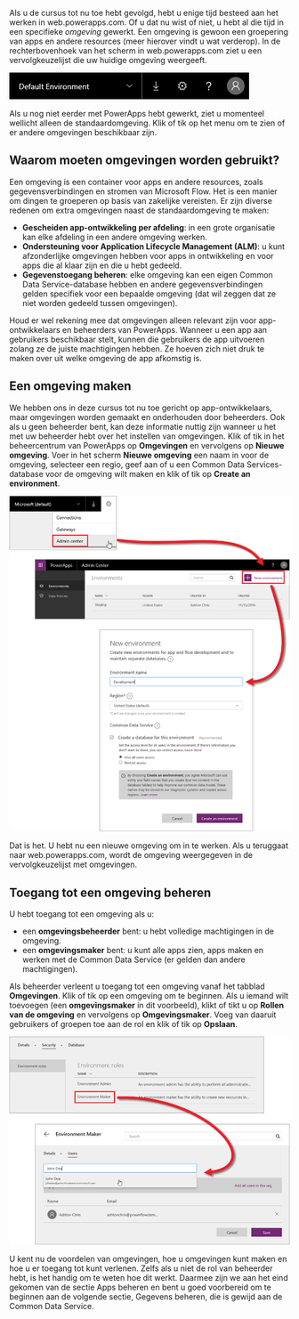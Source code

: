 Als u de cursus tot nu toe hebt gevolgd, hebt u enige tijd besteed aan het werken in web.powerapps.com. Of u dat nu wist of niet, u hebt al die tijd in een specifieke *omgeving* gewerkt. Een omgeving is gewoon een groepering van apps en andere resources (meer hierover vindt u wat verderop). In de rechterbovenhoek van het scherm in web.powerapps.com ziet u een vervolgkeuzelijst die uw huidige omgeving weergeeft.

![Omgeving kiezen](./media/learning-manage-environments/environment-picker.png)

Als u nog niet eerder met PowerApps hebt gewerkt, ziet u momenteel wellicht alleen de standaardomgeving. Klik of tik op het menu om te zien of er andere omgevingen beschikbaar zijn.

## <a name="why-use-environments"></a>Waarom moeten omgevingen worden gebruikt?
Een omgeving is een container voor apps en andere resources, zoals gegevensverbindingen en stromen van Microsoft Flow. Het is een manier om dingen te groeperen op basis van zakelijke vereisten. Er zijn diverse redenen om extra omgevingen naast de standaardomgeving te maken:

* **Gescheiden app-ontwikkeling per afdeling**: in een grote organisatie kan elke afdeling in een andere omgeving werken.
* **Ondersteuning voor Application Lifecycle Management (ALM)**: u kunt afzonderlijke omgevingen hebben voor apps in ontwikkeling en voor apps die al klaar zijn en die u hebt gedeeld.
* **Gegevenstoegang beheren**: elke omgeving kan een eigen Common Data Service-database hebben en andere gegevensverbindingen gelden specifiek voor een bepaalde omgeving (dat wil zeggen dat ze niet worden gedeeld tussen omgevingen).

Houd er wel rekening mee dat omgevingen alleen relevant zijn voor app-ontwikkelaars en beheerders van PowerApps. Wanneer u een app aan gebruikers beschikbaar stelt, kunnen die gebruikers de app uitvoeren zolang ze de juiste machtigingen hebben. Ze hoeven zich niet druk te maken over uit welke omgeving de app afkomstig is.

## <a name="create-an-environment"></a>Een omgeving maken
We hebben ons in deze cursus tot nu toe gericht op app-ontwikkelaars, maar omgevingen worden gemaakt en onderhouden door beheerders. Ook als u geen beheerder bent, kan deze informatie nuttig zijn wanneer u het met uw beheerder hebt over het instellen van omgevingen. Klik of tik in het beheercentrum van PowerApps op **Omgevingen** en vervolgens op **Nieuwe omgeving**. Voer in het scherm **Nieuwe omgeving** een naam in voor de omgeving, selecteer een regio, geef aan of u een Common Data Services-database voor de omgeving wilt maken en klik of tik op **Create an environment**.

![Een omgeving maken](./media/learning-manage-environments/create-environment.png)

Dat is het. U hebt nu een nieuwe omgeving om in te werken. Als u teruggaat naar web.powerapps.com, wordt de omgeving weergegeven in de vervolgkeuzelijst met omgevingen.

## <a name="manage-access-to-an-environment"></a>Toegang tot een omgeving beheren
U hebt toegang tot een omgeving als u:

* een **omgevingsbeheerder** bent: u hebt volledige machtigingen in de omgeving.
* een **omgevingsmaker** bent: u kunt alle apps zien, apps maken en werken met de Common Data Service (er gelden dan andere machtigingen).

Als beheerder verleent u toegang tot een omgeving vanaf het tabblad **Omgevingen**. Klik of tik op een omgeving om te beginnen. Als u iemand wilt toevoegen (een **omgevingsmaker** in dit voorbeeld), klikt of tikt u op **Rollen van de omgeving** en vervolgens op **Omgevingsmaker**. Voeg van daaruit gebruikers of groepen toe aan de rol en klik of tik op **Opslaan**.

![Toegang tot de omgeving beheren](./media/learning-manage-environments/environment-access.png)

U kent nu de voordelen van omgevingen, hoe u omgevingen kunt maken en hoe u er toegang tot kunt verlenen. Zelfs als u niet de rol van beheerder hebt, is het handig om te weten hoe dit werkt. Daarmee zijn we aan het eind gekomen van de sectie Apps beheren en bent u goed voorbereid om te beginnen aan de volgende sectie, Gegevens beheren, die is gewijd aan de Common Data Service.

